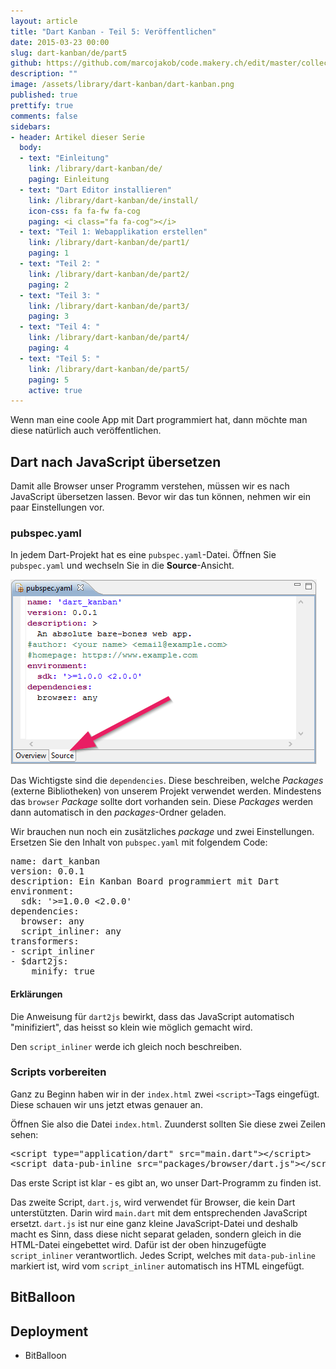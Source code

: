 ```yaml
---
layout: article
title: "Dart Kanban - Teil 5: Veröffentlichen"
date: 2015-03-23 00:00
slug: dart-kanban/de/part5
github: https://github.com/marcojakob/code.makery.ch/edit/master/collections/library/dart-kanban-de-part5.md
description: ""
image: /assets/library/dart-kanban/dart-kanban.png
published: true
prettify: true
comments: false
sidebars:
- header: Artikel dieser Serie
  body:
  - text: "Einleitung"
    link: /library/dart-kanban/de/
    paging: Einleitung
  - text: "Dart Editor installieren"
    link: /library/dart-kanban/de/install/
    icon-css: fa fa-fw fa-cog
    paging: <i class="fa fa-cog"></i>
  - text: "Teil 1: Webapplikation erstellen"
    link: /library/dart-kanban/de/part1/
    paging: 1
  - text: "Teil 2: "
    link: /library/dart-kanban/de/part2/
    paging: 2
  - text: "Teil 3: "
    link: /library/dart-kanban/de/part3/
    paging: 3
  - text: "Teil 4: "
    link: /library/dart-kanban/de/part4/
    paging: 4
  - text: "Teil 5: "
    link: /library/dart-kanban/de/part5/
    paging: 5
    active: true
---
```


Wenn man eine coole App mit Dart programmiert hat, dann möchte man diese natürlich auch veröffentlichen.


## Dart nach JavaScript übersetzen

Damit alle Browser unser Programm verstehen, müssen wir es nach JavaScript übersetzen lassen. Bevor wir das tun können, nehmen wir ein paar Einstellungen vor.


### pubspec.yaml

In jedem Dart-Projekt hat es eine `pubspec.yaml`-Datei. Öffnen Sie `pubspec.yaml` und wechseln Sie in die **Source**-Ansicht.

![Dart Kommandozeile](/assets/library/dart-kanban/part5/pubspec-source.png)

Das Wichtigste sind die `dependencies`. Diese beschreiben, welche *Packages* (externe Bibliotheken) von unserem Projekt verwendet werden. Mindestens das `browser` *Package* sollte dort vorhanden sein. Diese *Packages* werden dann automatisch in den *packages*-Ordner geladen.

Wir brauchen nun noch ein zusätzliches *package* und zwei Einstellungen. Ersetzen Sie den Inhalt von `pubspec.yaml` mit folgendem Code:

<pre class="prettyprint">
name: dart_kanban
version: 0.0.1
description: Ein Kanban Board programmiert mit Dart
environment:
  sdk: '>=1.0.0 &lt;2.0.0'
dependencies:
  browser: any
  script_inliner: any
transformers:
- script_inliner
- $dart2js:
    minify: true
</pre>


#### Erklärungen

Die Anweisung für `dart2js` bewirkt, dass das JavaScript automatisch "minifiziert", das heisst so klein wie möglich gemacht wird.

Den `script_inliner` werde ich gleich noch beschreiben.


### Scripts vorbereiten

Ganz zu Beginn haben wir in der `index.html` zwei `<script>`-Tags eingefügt. Diese schauen wir uns jetzt etwas genauer an.

Öffnen Sie also die Datei `index.html`. Zuunderst sollten Sie diese zwei Zeilen sehen:

<pre class="prettyprint lang-html">
&lt;script type="application/dart" src="main.dart">&lt;/script>
&lt;script data-pub-inline src="packages/browser/dart.js">&lt;/script>
</pre>

Das erste Script ist klar - es gibt an, wo unser Dart-Programm zu finden ist. 

Das zweite Script, `dart.js`, wird verwendet für Browser, die kein Dart unterstützten. Darin wird `main.dart` mit dem entsprechenden JavaScript ersetzt. `dart.js` ist nur eine ganz kleine JavaScript-Datei und deshalb macht es Sinn, dass diese nicht separat geladen, sondern gleich in die HTML-Datei eingebettet wird. Dafür ist der oben hinzugefügte `script_inliner` verantwortlich. Jedes Script, welches mit `data-pub-inline` markiert ist, wird vom `script_inliner` automatisch ins HTML eingefügt.



## BitBalloon



## Deployment

* BitBalloon